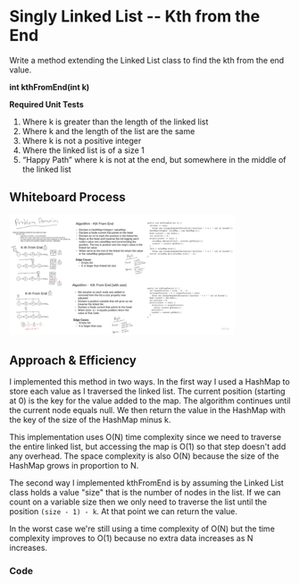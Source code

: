 # Singly Linked List -- Kth from the End

Write a method extending the Linked List class to find the kth from the end value.

**int kthFromEnd(int k)**

**Required Unit Tests**

 1. Where k is greater than the length of the linked list
 2. Where k and the length of the list are the same
 3. Where k is not a positive integer
 4. Where the linked list is of a size 1
 5. “Happy Path” where k is not at the end, but somewhere in the middle of the linked list

## Whiteboard Process

[![Whiteboard](./images/singly-linked-list-kth-from-end.jpg)](./images/singly-linked-list-kth-from-end.jpg)

<style>
  img {
    max-width: 80%;
  }
</style>

## Approach & Efficiency

I implemented this method in two ways. In the first way I used a HashMap to store each value as I traversed the linked list. The current position (starting at 0) is the key for the value added to the map. The algorithm continues until the current node equals null. We then return the value in the HashMap with the key of the size of the HashMap minus k.

This implementation uses O(N) time complexity since we need to traverse the entire linked list, but accessing the map is O(1) so that step doesn't add any overhead. The space complexity is also O(N) because the size of the HashMap grows in proportion to N.

The second way I implemented kthFromEnd is by assuming the Linked List class holds a value "size" that is the number of nodes in the list. If we can count on a variable size then we only need to traverse the list until the position `(size - 1) - k`. At that point we can return the value. 

In the worst case we're still using a time complexity of O(N) but the time complexity improves to O(1) because no extra data increases as N increases.


### Code

